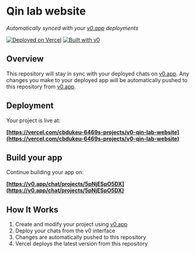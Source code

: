 # Qin lab website

*Automatically synced with your [v0.app](https://v0.app) deployments*

[![Deployed on Vercel](https://img.shields.io/badge/Deployed%20on-Vercel-black?style=for-the-badge&logo=vercel)](https://vercel.com/cbdukeu-6469s-projects/v0-qin-lab-website)
[![Built with v0](https://img.shields.io/badge/Built%20with-v0.app-black?style=for-the-badge)](https://v0.app/chat/projects/5pNjESpO5DX)

## Overview

This repository will stay in sync with your deployed chats on [v0.app](https://v0.app).
Any changes you make to your deployed app will be automatically pushed to this repository from [v0.app](https://v0.app).

## Deployment

Your project is live at:

**[https://vercel.com/cbdukeu-6469s-projects/v0-qin-lab-website](https://vercel.com/cbdukeu-6469s-projects/v0-qin-lab-website)**

## Build your app

Continue building your app on:

**[https://v0.app/chat/projects/5pNjESpO5DX](https://v0.app/chat/projects/5pNjESpO5DX)**

## How It Works

1. Create and modify your project using [v0.app](https://v0.app)
2. Deploy your chats from the v0 interface
3. Changes are automatically pushed to this repository
4. Vercel deploys the latest version from this repository
